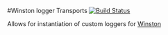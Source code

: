 #Winston logger Transports [![Build Status](https://travis-ci.org/PaperElectron/electron-winstonTransports.svg?branch=master)](https://travis-ci.org/PaperElectron/electron-winstonTransports)

Allows for instantiation of custom loggers for [Winston](https://github.com/flatiron/winston)
